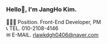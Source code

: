 ### Hello👋, I'm JangHo Kim.
🧑🏻‍💻 Position.      Front-End Developer, PM<br>
📞 TEL.           010-2108-4146<br>
✉ E-MAIL.    rlawkdgh0406@naver.com
<!--
**KJH0406/KJH0406** is a ✨ _special_ ✨ repository because its `README.md` (this file) appears on your GitHub profile.

Here are some ideas to get you started:

- 🔭 I’m currently working on ...
- 🌱 I’m currently learning ...
- 👯 I’m looking to collaborate on ...
- 🤔 I’m looking for help with ...
- 💬 Ask me about ...
- 📫 How to reach me: ...
- 😄 Pronouns: ...
- ⚡ Fun fact: ...
-->
